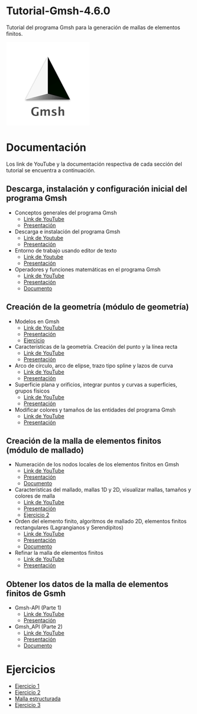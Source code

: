 # Tutorial-Gmsh-4.6.0

Tutorial del programa Gmsh para la generación de mallas de elementos finitos.

![icon_gmsh.png](Figuras/icon_gmsh.png)

# Documentación

Los link de YouTube y la documentación respectiva de cada sección del tutorial se encuentra a continuación.

## Descarga, instalación y configuración inicial del programa Gmsh

- Conceptos generales del programa Gmsh
  - [Link de YouTube](https://youtu.be/2QsVaXXPNoE)
  - [Presentación](Presentaciones/01_Conceptos_generales_de_Gmsh.pdf)
- Descarga e instalación del programa Gmsh
  - [Link de Youtube](https://youtu.be/BEkoTLlJo2k)
  - [Presentación](Presentaciones/02_Descarga_e_instalación_de_Gmsh.pdf)
- Entorno de trabajo usando editor de texto
  - [Link de Youtube](https://youtu.be/7Tl0bo0jNxw)
  - [Presentación](Presentaciones/03_Entorno_de_trabajo_editor_de_texto.pdf)
- Operadores y funciones matemáticas en el programa Gmsh
  - [Link de YouTube](https://youtu.be/3fqRG-5_K9U)
  - [Presentación](Presentaciones/04_Operadores_y_funciones_en_Gmsh_presentación.pdf)
  - [Documento](Documentos/04_Operadores_y_funciones_matemáticas_en_Gmsh_documento.pdf)


## Creación de la geometría (módulo de geometría)

- Modelos en Gmsh
  - [Link de YouTube](https://youtu.be/r5GpXITldSI)
  - [Presentación](Presentaciones/05_Modelos_en_Gmsh.pdf)
  - [Ejercicio](Ejercicios/Ejercicio_1/)
- Características de la geometría. Creación del punto y la línea recta
  - [Link de YouTube](https://youtu.be/Q06-Dr7pSwk)
  - [Presentación](Presentaciones/06_Características_geometría-creación_punto_línea_recta.pdf)
- Arco de círculo, arco de elipse, trazo tipo spline y lazos de curva
  - [Link de YouTube](https://youtu.be/vbY1QlT1-Ew)
  - [Presentación](Presentaciones/07_Arcos_círculo_elipse-trazo_spline-lazo_de_curva.pdf)
- Superficie plana y orificios, integrar puntos y curvas a superficies, grupos físicos
  - [Link de YouTube](https://youtu.be/AQAVexXId48)
  - [Presentación](Presentaciones/08_Superficie_plana-puntos_y_curvas_en_superficies-grupos_físicos.pdf)
- Modificar colores y tamaños de las entidades del programa Gmsh
  - [Link de YouTube](https://youtu.be/VN8U6gm0nmI)
  - [Presentación](Presentaciones/09_Modificar_colores_y_tamaños_en_entidades.pdf)


## Creación de la malla de elementos finitos (módulo de mallado)

- Numeración de los nodos locales de los elementos finitos en Gmsh
  - [Link de YouTube](https://youtu.be/PBLEk50VSTY)
  - [Presentación](Presentaciones/10_Numeración_nodos_elementos_finitos_presentación.pdf)
  - [Documento](Documentos/10_Numeración_nodos_elementos_finitos_documento.pdf)
- Características del mallado, mallas 1D y 2D, visualizar mallas, tamaños y colores de malla
  - [Link de YouTube](https://youtu.be/KWtD-KQPMPQ)
  - [Presentación](Presentaciones/11_Mallas_1D_2D_visualizar_tamaños_y_colores.pdf)
  - [Ejercicio 2](Ejercicios/Ejercicio_2/)
- Orden del elemento finito, algoritmos de mallado 2D, elementos finitos rectangulares (Lagrangianos y Serendípitos)
  - [Link de YouTube](https://youtu.be/Gj0fxNOh11k)
  - [Presentación](Presentaciones/12_Orden-algoritmos_mallado_2D-elementos_rectangulares.pdf)
  - [Documento](Documentos/Documentos_algoritmos_mallado/)
- Refinar la malla de elementos finitos
  - [Link de YouTube](https://youtu.be/bTFlYaX2jLY)
  - [Presentación](Presentaciones/13_Refinar_malla_de_elementos_finitos.pdf)


## Obtener los datos de la malla de elementos finitos de Gsmh

- Gmsh-API (Parte 1)
  - [Link de YouTube](https://youtu.be/jxDwQlbaSIk)
  - [Presentación](Presentaciones/14_Extraer_datos_malla_Gmsh_API_parte_1.pdf)
- Gmsh_API (Parte 2)
  - [Link de YouTube](https://youtu.be/JiYn7_f6t6Q)
  - [Presentación](Presentaciones/14_Extraer_datos_malla_Gmsh_API_parte_2.pdf)
  - [Documento](Documentos/14_Tipos_de_elementos_en_Gmsh.pdf)
 

# Ejercicios

- [Ejercicio 1](Ejercicios/Ejercicio_1/)
- [Ejercicio 2](Ejercicios/Ejercicio_2/)
- [Malla estructurada](Ejercicios/Malla_estructurada/)
- [Ejercicio 3](Ejercicios/Ejercicio_3/)


